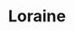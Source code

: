 ---
title: Loraine
date: 
draft: false

# descripcion
description : Redondo

materials: Plata 925

color: Cristal

dimensions: 2cm (largo)

code: 01-10-0062

type: "Aros"

categories: []

price: $3.480,00

# Images
# first image will be shown in the product page
images:
  # - image: "images/path_to_image"
  # La ubicacion de las imagenes es imagenes/Aros/Aros.Cristal Swarovski/01-10-0062-loraine
  - image: "./images/aros/cristal_swarovski/01-10-0062-redondo_a.JPG"
  - image: "./images/aros/cristal_swarovski/01-10-0062-redondo_b.JPG"
---